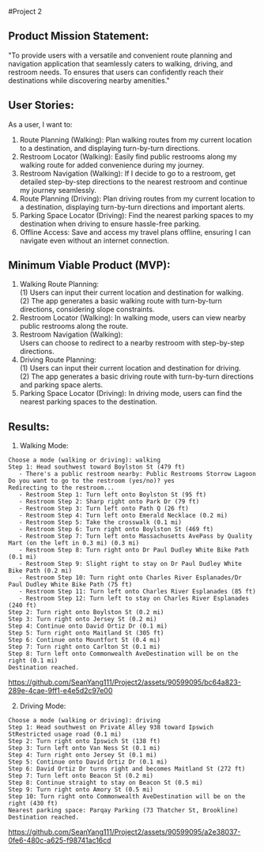 #Project 2
## Product Mission Statement:
"To provide users with a versatile and convenient route planning and navigation application that seamlessly caters to walking, driving, and restroom needs. To  ensures that users can confidently reach their destinations while discovering nearby amenities."

## User Stories:
As a user, I want to:
1. Route Planning (Walking): Plan walking routes from my current location to a destination, and displaying turn-by-turn directions.
2. Restroom Locator (Walking): Easily find public restrooms along my walking route for added convenience during my journey.
3. Restroom Navigation (Walking): If I decide to go to a restroom, get detailed step-by-step directions to the nearest restroom and continue my journey seamlessly.
4. Route Planning (Driving): Plan driving routes from my current location to a destination, displaying turn-by-turn directions and important alerts.
5. Parking Space Locator (Driving): Find the nearest parking spaces to my destination when driving to ensure hassle-free parking.
6. Offline Access: Save and access my travel plans offline, ensuring I can navigate even without an internet connection.

## Minimum Viable Product (MVP):

1. Walking Route Planning:  
  (1) Users can input their current location and destination for walking.  
  (2) The app generates a basic walking route with turn-by-turn directions, considering slope constraints.
2. Restroom Locator (Walking):
  In walking mode, users can view nearby public restrooms along the route.
3. Restroom Navigation (Walking):    
Users can choose to redirect to a nearby restroom with step-by-step directions.
4. Driving Route Planning:  
  (1) Users can input their current location and destination for driving.  
  (2) The app generates a basic driving route with turn-by-turn directions and parking space alerts.
5. Parking Space Locator (Driving):
  In driving mode, users can find the nearest parking spaces to the destination.

## Results:  

1. Walking Mode:  
```
Choose a mode (walking or driving): walking
Step 1: Head southwest toward Boylston St (479 ft)
   - There's a public restroom nearby: Public Restrooms Storrow Lagoon
Do you want to go to the restroom (yes/no)? yes
Redirecting to the restroom...
   - Restroom Step 1: Turn left onto Boylston St (95 ft)
   - Restroom Step 2: Sharp right onto Park Dr (79 ft)
   - Restroom Step 3: Turn left onto Path Q (26 ft)
   - Restroom Step 4: Turn left onto Emerald Necklace (0.2 mi)
   - Restroom Step 5: Take the crosswalk (0.1 mi)
   - Restroom Step 6: Turn right onto Boylston St (469 ft)
   - Restroom Step 7: Turn left onto Massachusetts AvePass by Quality Mart (on the left in 0.3 mi) (0.3 mi)
   - Restroom Step 8: Turn right onto Dr Paul Dudley White Bike Path (0.1 mi)
   - Restroom Step 9: Slight right to stay on Dr Paul Dudley White Bike Path (0.2 mi)
   - Restroom Step 10: Turn right onto Charles River Esplanades/Dr Paul Dudley White Bike Path (75 ft)
   - Restroom Step 11: Turn left onto Charles River Esplanades (85 ft)
   - Restroom Step 12: Turn left to stay on Charles River Esplanades (240 ft)
Step 2: Turn right onto Boylston St (0.2 mi)
Step 3: Turn right onto Jersey St (0.2 mi)
Step 4: Continue onto David Ortiz Dr (0.1 mi)
Step 5: Turn right onto Maitland St (305 ft)
Step 6: Continue onto Mountfort St (0.4 mi)
Step 7: Turn right onto Carlton St (0.1 mi)
Step 8: Turn left onto Commonwealth AveDestination will be on the right (0.1 mi)
Destination reached.
```


https://github.com/SeanYang111/Project2/assets/90599095/bc64a823-289e-4cae-9ff1-e4e5d2c97e00


2. Driving Mode:
```
Choose a mode (walking or driving): driving
Step 1: Head southwest on Private Alley 938 toward Ipswich StRestricted usage road (0.1 mi)
Step 2: Turn right onto Ipswich St (138 ft)
Step 3: Turn left onto Van Ness St (0.1 mi)
Step 4: Turn right onto Jersey St (0.1 mi)
Step 5: Continue onto David Ortiz Dr (0.1 mi)
Step 6: David Ortiz Dr turns right and becomes Maitland St (272 ft)
Step 7: Turn left onto Beacon St (0.2 mi)
Step 8: Continue straight to stay on Beacon St (0.5 mi)
Step 9: Turn right onto Amory St (0.5 mi)
Step 10: Turn right onto Commonwealth AveDestination will be on the right (430 ft)
Nearest parking space: Parqay Parking (73 Thatcher St, Brookline)
Destination reached.
```


https://github.com/SeanYang111/Project2/assets/90599095/a2e38037-0fe6-480c-a625-f98741ac16cd

